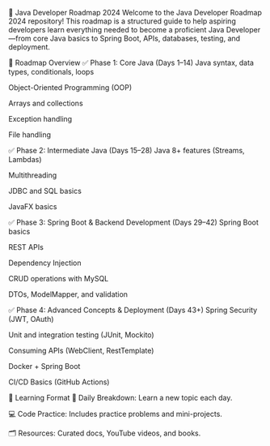 🧭 Java Developer Roadmap 2024
Welcome to the Java Developer Roadmap 2024 repository! This roadmap is a structured guide to help aspiring developers learn everything needed to become a proficient Java Developer—from core Java basics to Spring Boot, APIs, databases, testing, and deployment.

📅 Roadmap Overview
✅ Phase 1: Core Java (Days 1–14)
Java syntax, data types, conditionals, loops

Object-Oriented Programming (OOP)

Arrays and collections

Exception handling

File handling

✅ Phase 2: Intermediate Java (Days 15–28)
Java 8+ features (Streams, Lambdas)

Multithreading

JDBC and SQL basics

JavaFX basics

✅ Phase 3: Spring Boot & Backend Development (Days 29–42)
Spring Boot basics

REST APIs

Dependency Injection

CRUD operations with MySQL

DTOs, ModelMapper, and validation

✅ Phase 4: Advanced Concepts & Deployment (Days 43+)
Spring Security (JWT, OAuth)

Unit and integration testing (JUnit, Mockito)

Consuming APIs (WebClient, RestTemplate)

Docker + Spring Boot

CI/CD Basics (GitHub Actions)

🧠 Learning Format
📖 Daily Breakdown: Learn a new topic each day.

💻 Code Practice: Includes practice problems and mini-projects.

🗂️ Resources: Curated docs, YouTube videos, and books.
